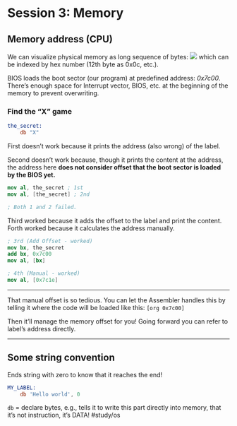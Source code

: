 # Session 3: Memory
## Memory address (CPU)
We can visualize physical memory as long sequence of bytes:
![](&&&SFLOCALFILEPATH&&&15153470-6E0A-457F-9422-71DC12720721.png)
which can be indexed by hex number (12th byte as 0x0c, etc.).

BIOS loads the boot sector (our program) at predefined address: _0x7c00_. There’s enough space for Interrupt vector, BIOS, etc. at the beginning of the memory to prevent overwriting.

### Find the “X” game
```nasm
the_secret:
	db "X"
```

First doesn’t work because it prints the address (also wrong) of the label.

Second doesn’t work because, though it prints the content at the address, the address here **does not consider offset that the boot sector is loaded by the BIOS yet.**
```nasm
mov al, the_secret ; 1st
mov al, [the_secret] ; 2nd

; Both 1 and 2 failed.
```

Third worked because it adds the offset to the label and print the content.
Forth worked because it calculates the address manually.
```nasm
; 3rd (Add Offset - worked)
mov bx, the_secret
add bx, 0x7c00
mov al, [bx]

; 4th (Manual - worked)
mov al, [0x7c1e]
```
- - - -
That manual offset is so tedious. You can let the Assembler handles this by telling it where the code will be loaded like this:
`[org 0x7c00]`

Then it’ll manage the memory offset for you! Going forward you can refer to label’s address directly. 
- - - -
## Some string convention
Ends string with zero to know that it reaches the end!
```nasm
MY_LABEL:
	db 'Hello world', 0
```

`db` = declare bytes, e.g., tells it to write this part directly into memory, that it’s not instruction, it’s DATA!
#study/os